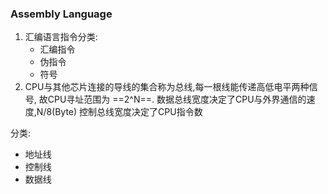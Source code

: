 ### Assembly Language

1. 汇编语言指令分类:
   - 汇编指令
   - 伪指令
   - 符号
2. ​CPU与其他芯片连接的导线的集合称为总线,每一根线能传递高低电平两种信号,
故CPU寻址范围为 ==2^N==.
数据总线宽度决定了CPU与外界通信的速度,N/8(Byte)
控制总线宽度决定了CPU指令数

分类:
   - 地址线
   - 控制线
   - 数据线
